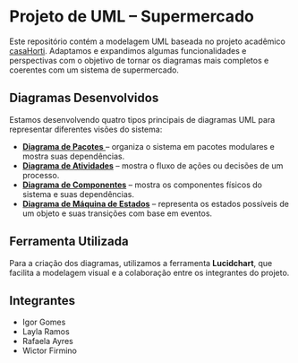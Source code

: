 # Projeto de UML – Supermercado

Este repositório contém a modelagem UML baseada no projeto acadêmico [casaHorti](https://github.com/RafaBricia/casaHorti-api-rest). Adaptamos e expandimos algumas funcionalidades e perspectivas com o objetivo de tornar os diagramas mais completos e coerentes com um sistema de supermercado.

## Diagramas Desenvolvidos

Estamos desenvolvendo quatro tipos principais de diagramas UML para representar diferentes visões do sistema:

- <a href='https://github.com/RafaBricia/diagramas-UML/tree/fase2/Diagrama_pacotes'>**Diagrama de Pacotes** </a>– organiza o sistema em pacotes modulares e mostra suas dependências.
- <a href='https://github.com/RafaBricia/diagramas-UML/tree/fase2/Diagrama_Atividades'>**Diagrama de Atividades**</a> – mostra o fluxo de ações ou decisões de um processo.
- <a href='https://github.com/RafaBricia/diagramas-UML/tree/fase2/Diagrama_Componentes'>**Diagrama de Componentes**</a> – mostra os componentes físicos do sistema e suas dependências.
- <a href='https://github.com/RafaBricia/diagramas-UML/tree/fase2/Diagrama_Maquina_Estados'>**Diagrama de Máquina de Estados**</a> – representa os estados possíveis de um objeto e suas transições com base em eventos.

## Ferramenta Utilizada

Para a criação dos diagramas, utilizamos a ferramenta **Lucidchart**, que facilita a modelagem visual e a colaboração entre os integrantes do projeto.

## Integrantes

- Igor Gomes
- Layla Ramos
- Rafaela Ayres
- Wictor Firmino